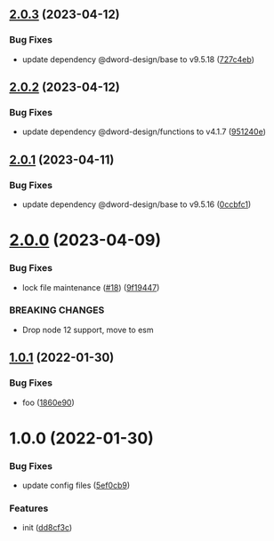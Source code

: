 ## [2.0.3](https://github.com/dword-design/personal-data/compare/v2.0.2...v2.0.3) (2023-04-12)


### Bug Fixes

* update dependency @dword-design/base to v9.5.18 ([727c4eb](https://github.com/dword-design/personal-data/commit/727c4ebf0e00aa077de348b35b4031627194745e))

## [2.0.2](https://github.com/dword-design/personal-data/compare/v2.0.1...v2.0.2) (2023-04-12)


### Bug Fixes

* update dependency @dword-design/functions to v4.1.7 ([951240e](https://github.com/dword-design/personal-data/commit/951240e0422a6ca3ecadee78e635acb1e40a6d87))

## [2.0.1](https://github.com/dword-design/personal-data/compare/v2.0.0...v2.0.1) (2023-04-11)


### Bug Fixes

* update dependency @dword-design/base to v9.5.16 ([0ccbfc1](https://github.com/dword-design/personal-data/commit/0ccbfc1d8a9fc5c770dc1a522e0fc8d3069e5c15))

# [2.0.0](https://github.com/dword-design/personal-data/compare/v1.0.1...v2.0.0) (2023-04-09)


### Bug Fixes

* lock file maintenance ([#18](https://github.com/dword-design/personal-data/issues/18)) ([9f19447](https://github.com/dword-design/personal-data/commit/9f19447d14678a1aae15d28cd82f5f8cea7c9aa5))


### BREAKING CHANGES

* Drop node 12 support, move to esm

## [1.0.1](https://github.com/dword-design/personal-data/compare/v1.0.0...v1.0.1) (2022-01-30)


### Bug Fixes

* foo ([1860e90](https://github.com/dword-design/personal-data/commit/1860e903b6d5065beaffe5ed87c4049a807bcc0e))

# 1.0.0 (2022-01-30)


### Bug Fixes

* update config files ([5ef0cb9](https://github.com/dword-design/personal-data/commit/5ef0cb9558e1592ebd270f90922c7c7b95645a91))


### Features

* init ([dd8cf3c](https://github.com/dword-design/personal-data/commit/dd8cf3c662f4a83c9aaea9a86fc5b8c81f72baab))
